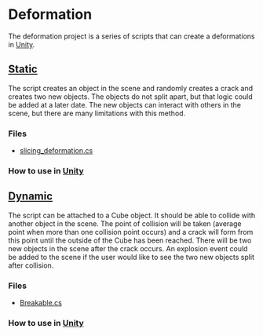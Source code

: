 # Deformation

The deformation project is a series of scripts that can create a deformations in [Unity](https://unity3d.com/). 

## [Static](/static)

The script creates an object in the scene and randomly creates a crack and creates two new objects. 
The objects do not split apart, but that logic could be added at a later date. The new objects
can interact with others in the scene, but there are many limitations with this method. 

### Files

- [slicing_deformation.cs](/static/slicing_deformation.cs)

### How to use in [Unity](https://unity3d.com/)


## [Dynamic](/dynamic)

The script can be attached to a Cube object. It should be able to collide with another object in the scene.
The point of collision will be taken (average point when more than one collision point occurs) and a crack
will form from this point until the outside of the Cube has been reached. There will be two new objects in 
the scene after the crack occurs. An explosion event could be added to the scene if the user would like to
see the two new objects split after collision.

### Files

- [Breakable.cs](/dynamic/Breakable.cs) 

### How to use in [Unity](https://unity3d.com/)